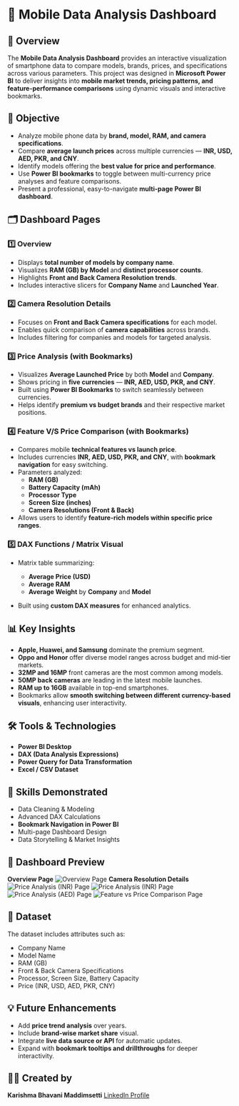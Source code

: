 # 📱 Mobile Data Analysis Dashboard 

## 🧭 Overview

The **Mobile Data Analysis Dashboard** provides an interactive visualization of smartphone data to compare models, brands, prices, and specifications across various parameters.
This project was designed in **Microsoft Power BI** to deliver insights into **mobile market trends, pricing patterns, and feature-performance comparisons** using dynamic visuals and interactive bookmarks.


## 🎯 Objective

* Analyze mobile phone data by **brand, model, RAM, and camera specifications**.
* Compare **average launch prices** across multiple currencies — **INR, USD, AED, PKR, and CNY**.
* Identify models offering the **best value for price and performance**.
* Use **Power BI bookmarks** to toggle between multi-currency price analyses and feature comparisons.
* Present a professional, easy-to-navigate **multi-page Power BI dashboard**.



## 🗂️ Dashboard Pages

### 1️⃣ Overview

* Displays **total number of models by company name**.
* Visualizes **RAM (GB) by Model** and **distinct processor counts**.
* Highlights **Front and Back Camera Resolution trends**.
* Includes interactive slicers for **Company Name** and **Launched Year**.


### 2️⃣ Camera Resolution Details

* Focuses on **Front and Back Camera specifications** for each model.
* Enables quick comparison of **camera capabilities** across brands.
* Includes filtering for companies and models for targeted analysis.


### 3️⃣ Price Analysis (with Bookmarks)

* Visualizes **Average Launched Price** by both **Model** and **Company**.
* Shows pricing in **five currencies** — **INR, AED, USD, PKR, and CNY**.
* Built using **Power BI Bookmarks** to switch seamlessly between currencies.
* Helps identify **premium vs budget brands** and their respective market positions.


### 4️⃣ Feature V/S Price Comparison (with Bookmarks)

* Compares mobile **technical features vs launch price**.
* Includes currencies **INR, AED, USD, PKR, and CNY**, with **bookmark navigation** for easy switching.
* Parameters analyzed:
  * **RAM (GB)**
  * **Battery Capacity (mAh)**
  * **Processor Type**
  * **Screen Size (inches)**
  * **Camera Resolutions (Front & Back)**
* Allows users to identify **feature-rich models within specific price ranges**.


### 5️⃣ DAX Functions / Matrix Visual

* Matrix table summarizing:

  * **Average Price (USD)**
  * **Average RAM**
  * **Average Weight** by **Company** and **Model**
* Built using **custom DAX measures** for enhanced analytics.


## 📊 Key Insights

* **Apple, Huawei, and Samsung** dominate the premium segment.
* **Oppo and Honor** offer diverse model ranges across budget and mid-tier markets.
* **32MP and 16MP** front cameras are the most common among models.
* **50MP back cameras** are leading in the latest mobile launches.
* **RAM up to 16GB** available in top-end smartphones.
* Bookmarks allow **smooth switching between different currency-based visuals**, enhancing user interactivity.


## 🛠️ Tools & Technologies

* **Power BI Desktop**
* **DAX (Data Analysis Expressions)**
* **Power Query for Data Transformation**
* **Excel / CSV Dataset**


## 🧩 Skills Demonstrated

* Data Cleaning & Modeling
* Advanced DAX Calculations
* **Bookmark Navigation in Power BI**
* Multi-page Dashboard Design
* Data Storytelling & Market Insights


## 📸 Dashboard Preview

**Overview Page**
![Overview Page](https://1drv.ms/i/c/0a9c8372bc9e9c41/ETFs_Q0yjhxGoc8N8wbD0MoB8Isk1QUuc2oBFxdcVda3Jw?e=d0gs66)
**Camera Resolution Details**
![Price Analysis (INR) Page](https://1drv.ms/i/c/0a9c8372bc9e9c41/EYyXokQU_RlKttyvtkPN1B8Bu_AAqjEazGWXeYjWRAYEeQ?e=OUofkA)
![Price Analysis (INR) Page](images/price_analysis_inr.png)
![Price Analysis (AED) Page](images/price_analysis_aed.png)
![Feature vs Price Comparison Page](images/feature_vs_price.png)


## 📁 Dataset

The dataset includes attributes such as:

* Company Name
* Model Name
* RAM (GB)
* Front & Back Camera Specifications
* Processor, Screen Size, Battery Capacity
* Price (INR, USD, AED, PKR, CNY)


## 💡 Future Enhancements

* Add **price trend analysis** over years.
* Include **brand-wise market share** visual.
* Integrate **live data source or API** for automatic updates.
* Expand with **bookmark tooltips and drillthroughs** for deeper interactivity.


## 👩‍💻 Created by

**Karishma Bhavani Maddimsetti**
[LinkedIn Profile](www.linkedin.com/in/karishma-bhavani-maddimsetti-petroleumengineer)


